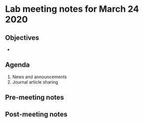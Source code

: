 # Lab meeting notes for March 24 2020

## Objectives
- 

## Agenda
1. News and announcements
2. Journal article sharing

## Pre-meeting notes


## Post-meeting notes